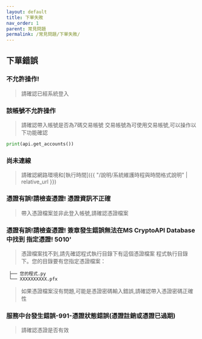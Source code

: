 ```yaml
---
layout: default
title: 下單失敗
nav_order: 1  
parent: 常見問題
permalink: /常見問題/下單失敗/
--- 
```



## 下單錯誤
### 不允許操作!
> 請確認已經系統登入

### 該帳號不允許操作 
> 請確認帶入帳號是否為7碼交易帳號
> 交易帳號為可使用交易帳號,可以操作以下功能確認

``` python
print(api.get_accounts())
``` 
### 尚未連線 
> 請確認網路環境和[執行時間]({{ "/說明/系統維護時程與時間格式說明" | relative_url }})

### 憑證有誤!請檢查憑證! 憑證資訊不正確
> 帶入憑證檔案並非此登入帳號,請確認憑證檔案

### 憑證有誤!請檢查憑證! 簽章發生錯誤無法在MS CryptoAPI Database 中找到 指定憑證! 5010'

> 憑證檔案找不到,請先確認程式執行目錄下有這個憑證檔案
> 程式執行目錄下。您的目錄要有您指定憑證檔案：

```
 ├── 您的程式.py
 └── XXXXXXXXXX.pfx
```
> 如果憑證檔案沒有問題,可能是憑證密碼輸入錯誤,請確認帶入憑證密碼正確性

### 服務中台發生錯誤-991-憑證狀態錯誤(憑證註銷或憑證已過期)
> 請確認憑證是否有效